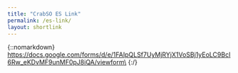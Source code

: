```yaml
---
title: "CrabSO ES Link"
permalink: /es-link/
layout: shortlink
---
```

{::nomarkdown}
https://docs.google.com/forms/d/e/1FAIpQLSf7UyMjRYjX1VoSBj1yEoLC9BcI6Rw_eKDvMF9unMF0pJ8iQA/viewform\
{:/}
